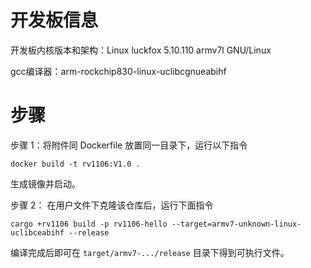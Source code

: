 # 开发板信息
开发板内核版本和架构：Linux luckfox 5.10.110 armv7l GNU/Linux

gcc编译器：arm-rockchip830-linux-uclibcgnueabihf

# 步骤

步骤 1：将附件同 Dockerfile 放置同一目录下，运行以下指令

```
docker build -t rv1106:V1.0 .
```

生成镜像并启动。

步骤 2：
在用户文件下克隆该仓库后，运行下面指令

```
cargo +rv1106 build -p rv1106-hello --target=armv7-unknown-linux-uclibceabihf --release
```

编译完成后即可在 `target/armv7-.../release` 目录下得到可执行文件。
